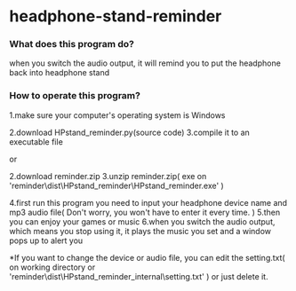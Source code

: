 # headphone-stand-reminder
### What does this program do?
when you switch the audio output, it will remind you to put the headphone back into headphone stand

### How to operate this program?
1.make sure your computer's operating system is Windows
   
2.download HPstand_reminder.py(source code)
3.compile it to an executable file

or

2.download reminder.zip
3.unzip reminder.zip( exe on 'reminder\dist\HPstand_reminder\HPstand_reminder.exe' )

4.first run this program you need to input your headphone device name and mp3 audio file( Don't worry, you won't have to enter it every time. )
5.then you can enjoy your games or music
6.when you switch the audio output, which means you stop using it, it plays the music you set and a window pops up to alert you

*If you want to change the device or audio file, you can edit the setting.txt( on working directory or 'reminder\dist\HPstand_reminder\_internal\setting.txt' ) or just delete it.
